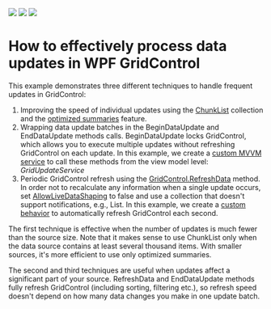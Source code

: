 <!-- default badges list -->
![](https://img.shields.io/endpoint?url=https://codecentral.devexpress.com/api/v1/VersionRange/297755792/20.1.3%2B)
[![](https://img.shields.io/badge/Open_in_DevExpress_Support_Center-FF7200?style=flat-square&logo=DevExpress&logoColor=white)](https://supportcenter.devexpress.com/ticket/details/T933640)
[![](https://img.shields.io/badge/📖_How_to_use_DevExpress_Examples-e9f6fc?style=flat-square)](https://docs.devexpress.com/GeneralInformation/403183)
<!-- default badges end -->
# How to effectively process data updates in WPF GridControl

This example demonstrates three different techniques to handle frequent updates in GridControl:
1. Improving the speed of individual updates using the [ChunkList](https://docs.devexpress.com/WPF/DevExpress.Xpf.ChunkList.ChunkList-1) collection and the [optimized summaries](https://docs.devexpress.com/WPF/DevExpress.Xpf.Grid.GridControl.OptimizeSummaryCalculation) feature.
2. Wrapping data update batches in the BeginDataUpdate and EndDataUpdate methods calls. BeginDataUpdate locks GridControl, which allows you to execute multiple updates without refreshing GridControl on each update. In this example, we create a [custom MVVM service](https://docs.devexpress.com/WPF/16920/mvvm-framework/services/how-to-create-a-custom-service) to call these methods from the view model level: *GridUpdateService*
3. Periodic GridControl refresh using the [GridControl.RefreshData](https://docs.devexpress.com/WPF/DevExpress.Xpf.Grid.DataControlBase.RefreshData) method. In order not to recalculate any information when a single update occurs, set [AllowLiveDataShaping](https://docs.devexpress.com/WPF/DevExpress.Xpf.Grid.DataControlBase.AllowLiveDataShaping) to false and use a collection that doesn't support notifications, e.g., List<t>. In this example, we create a [custom behavior](https://docs.devexpress.com/WPF/17458/mvvm-framework/behaviors/how-to-create-a-custom-behavior) to automatically refresh GridControl each second.
  
  The first technique is effective when the number of updates is much fewer than the source size. Note that it makes sense to use ChunkList only when the data source contains at least several thousand items. With smaller sources, it's more efficient to use only optimized summaries.
  
  The second and third techniques are useful when updates affect a significant part of your source. RefreshData and EndDataUpdate methods fully refresh GridControl (including sorting, filtering etc.), so refresh speed doesn't depend on how many data changes you make in one update batch. 
